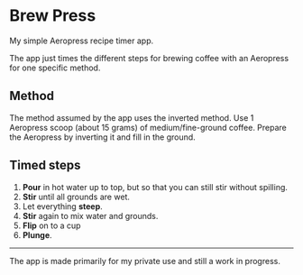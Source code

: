 # Brew Press

My simple Aeropress recipe timer app.

The app just times the different steps for brewing coffee with an Aeropress for one specific method. 

## Method

The method assumed by the app uses the inverted method. Use 1 Aeropress scoop (about 15 grams) of medium/fine-ground coffee. Prepare the Aeropress by inverting it and fill in the ground.

## Timed steps

1. **Pour** in hot water up to top, but so that you can still stir without spilling.
2. **Stir** until all grounds are wet.
3. Let everything **steep**.
4. **Stir** again to mix water and grounds.
5. **Flip** on to a cup
6. **Plunge**.


***

The app is made primarily for my private use and still a work in progress.
